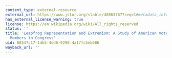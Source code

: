 ```yaml
---
content_type: external-resource
external_url: https://www.jstor.org/stable/40863767?seq=1#metadata_info_tab_contents
has_external_license_warning: true
license: https://en.wikipedia.org/wiki/All_rights_reserved
status: ''
title: 'Leapfrog Representation and Extremism: A Study of American Voters and Their
  Members in Congress'
uid: 08547c17-1db5-4ed6-9298-4a17fc5eb686
wayback_url: ''
---
```


